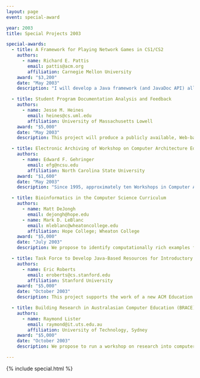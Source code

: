 ```yaml
---
layout: page
event: special-award

year: 2003
title: Special Projects 2003

special-awards:
  - title: A Framework for Playing Network Games in CS1/CS2
    authors:
      - name: Richard E. Pattis
        email: pattis@acm.org
        affiliation: Carnegie Mellon University
    award: "$3,200"
    date: "May 2003"
    description: "I will develop a Java framework (and JavaDoc API) allowing CS1/CS2 students to write games played over a network. Games are hosted on one machine (storing shared state). Manual or automated players on other machines command/query it via strings. I'll write several assignments and sample games to distribute with this framework. Refer to the project home page for current status and additional information: <a href=\"http://www-2.cs.cmu.edu/~pattis/grants/sigcsegrant2003.html\">http://www-2.cs.cmu.edu/~pattis/grants/sigcsegrant2003.html</a>"

  - title: Student Program Documentation Analysis and Feedback
    authors:
      - name: Jesse M. Heines
        email: heines@cs.uml.edu
        affiliation: University of Massachusetts Lowell
    award: "$5,000"
    date: "May 2003"
    description: This project will produce a publicly available, Web-based application that analyzes program documentation and provides constructive feedback on how to improve that documentation. The final product will be similar in look and feel to the validators on the W3C Web site, but with added guidance on how to correct shortcomings. <a href="http://teaching.cs.uml.edu/~heines/projects/docvalidator">http://teaching.cs.uml.edu/~heines/projects/docvalidator</a>

  - title: Electronic Archiving of Workshop on Computer Architecture Education Proceedings
    authors:
      - name: Edward F. Gehringer
        email: efg@ncsu.edu
        affiliation: North Carolina State University
    award: "$1,600"
    date: "May 2003"
    description: "Since 1995, approximately ten Workshops in Computer Architecture Education have been held in conjunction with ACM/SIGArch conferences. The proposer has organized the last three workshops (2000, 2002, and 2003). The pre-2000 proceedings are not online or in any other archival form. The proposed activity is to pay a student to contact the authors, obtain the files, and put those proceedings on line with appropriate metadata. Refer to the project home page for current status and additional information: <a href=\"http://www4.ncsu.edu/~efg/wcaes.html\">http://www4.ncsu.edu/~efg/wcaes.html</a>"

  - title: Bioinformatics in the Computer Science Curriculum
    authors:
      - name: Matt DeJongh
        email: dejongh@hope.edu
      - name: Mark D. LeBlanc
        email: mleblanc@wheatoncollege.edu
        affiliation: Hope College; Wheaton College
    award: "$5,000"
    date: "July 2003"
    description: We propose to identify computationally rich examples from bioinformatics that map to core units in Computing Curricula 2001 and investigate ways of incorporating them into the computer science curriculum. We will develop sample course materials that will benefit members of SIGCSE who are interested in incorporating bioinformatics in their courses. <a href="http://www.cs.hope.edu/~dejongh/bioinformatics/sigcse/">http://www.cs.hope.edu/~dejongh/bioinformatics/sigcse/</a>

  - title: Task Force to Develop Java-Based Resources for Introductory CS
    authors:
      - name: Eric Roberts
        email: eroberts@cs.stanford.edu
        affiliation: Stanford University
    award: "$5,000"
    date: "October 2003"
    description: This project supports the work of a new ACM Education Board task force to develop a collection of Java-based resources to support the teaching of introductory computer science at both the secondary school and college level

  - title: Building Research in Australasian Computer Education (BRACE)
    authors:
      - name: Raymond Lister
        email: raymond@it.uts.edu.au
        affiliation: University of Technology, Sydney
    award: "$5,000"
    date: "October 2003"
    description: We propose to run a workshop on research into computer science education (4 days, up to 20 participants). The workshop leads onto a shared research project and publication(s). It will be set in Australasia, and modeled on two successful NSF-funded workshops previously held in America. <a href="http://www.cs.otago.ac.nz/brace">http://www.cs.otago.ac.nz/brace</a>

---
```


{% include special.html %}